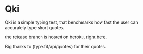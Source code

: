 # Qki
Qki is a simple typing test, that benchmarks how fast the user can accurately type short quotes.

the release branch is hosted on heroku, [right here.](https://qki.herokuapp.com/)

Big thanks to (type.fit/api/quotes) for their quotes.
